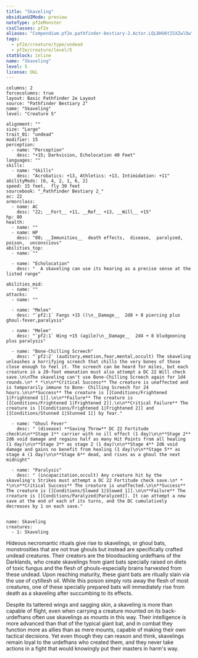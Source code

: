 ```yaml
---
title: "Skaveling"
obsidianUIMode: preview
noteType: pf2eMonster
cssClasses: pf2e
aliases: "Compendium.pf2e.pathfinder-bestiary-2.Actor.LQL8HU6tISXZwlOw" 
tags:
  - pf2e/creature/type/undead
  - pf2e/creature/level/5
statblock: inline
name: "Skaveling"
level: 5
license: OGL
---
```


```statblock
columns: 2
forcecolumns: true
layout: Basic Pathfinder 2e Layout
source: "Pathfinder Bestiary 2"
name: "Skaveling"
level: "Creature 5"

alignment: ""
size: "Large"
trait_01: "undead"
modifier: 15
perception:
  - name: "Perception"
    desc: "+15; Darkvision, Echolocation 40 Feet"
languages: ""
skills:
  - name: "Skills"
    desc: "Acrobatics: +13, Athletics: +13, Intimidation: +11"
abilityMods: [6, 4, 2, 1, 6, 2]
speed: 15 feet,  fly 30 feet
sourcebook: "_Pathfinder Bestiary 2_"
ac: 22
armorclass:
  - name: AC
    desc: "22; __Fort__ +11, __Ref__ +13, __Will__ +15"
hp: 80
health:
  - name: ""
  - name: HP
    desc: "80; __Immunities__  death effects,  disease,  paralyzed,  poison,  unconscious"
abilities_top:
  - name: ""

  - name: "Echolocation"
    desc: "  A skaveling can use its hearing as a precise sense at the listed range"

abilities_mid:
  - name: ""
attacks:
  - name: ""

  - name: "Melee"
    desc: "`pf2:1` Fangs +15 ()\n__Damage__  2d8 + 8 piercing plus ghoul-fever,paralysis"

  - name: "Melee"
    desc: "`pf2:1` Wing +15 (agile)\n__Damage__  2d4 + 8 bludgeoning plus paralysis"

  - name: "Bone-Chilling Screech"
    desc: "`pf2:2` (auditory,emotion,fear,mental,occult) The skaveling unleashes a horrifying screech that chills the very bones of those close enough to feel it. The screech can be heard for miles, but each creature in a 20-foot emanation must also attempt a DC 22 Will check save.\n\nThe skaveling can't use Bone-Chilling Screech again for 1d4 rounds.\n* * *\n\n**Critical Success** The creature is unaffected and is temporarily immune to Bone- Chilling Screech for 24 hours.\n\n**Success** The creature is [[Conditions/Frightened 1|Frightened 1]].\n\n**Failure** The creature is [[Conditions/Frightened 1|Frightened 2]].\n\n**Critical Failure** The creature is [[Conditions/Frightened 1|Frightened 2]] and [[Conditions/Stunned 1|Stunned 1]] by fear."

  - name: "Ghoul Fever"
    desc: " (disease) **Saving Throw** DC 22 Fortitude check\n\n**Stage 1** carrier with no ill effect (1 day)\n\n**Stage 2** 2d6 void damage and regains half as many Hit Points from all healing (1 day)\n\n**Stage 3** as stage 2 (1 day)\n\n**Stage 4** 2d6 void damage and gains no benefit from healing (1 day)\n\n**Stage 5** as stage 4 (1 day)\n\n**Stage 6** dead, and rises as a ghoul the next midnight"

  - name: "Paralysis"
    desc: " (incapacitation,occult) Any creature hit by the skaveling's Strikes must attempt a DC 22 Fortitude check save.\n* * *\n\n**Critical Success** The creature is unaffected.\n\n**Success** The creature is [[Conditions/Slowed 1|Slowed 1]].\n\n**Failure** The creature is [[Conditions/Paralyzed|Paralyzed]]. It can attempt a new save at the end of each of its turns, and the DC cumulatively decreases by 1 on each save."
 
```

```encounter-table
name: Skaveling
creatures:
  - 1: Skaveling
```



Hideous necromantic rituals give rise to skavelings, or ghoul bats, monstrosities that are not true ghouls but instead are specifically crafted undead creatures. Their creators are the bloodsucking urdefhans of the Darklands, who create skavelings from giant bats specially raised on diets of toxic fungus and the flesh of ghouls-especially brains harvested from these undead. Upon reaching maturity, these giant bats are ritually slain via the use of cytillesh oil. While this poison simply rots away the flesh of most creatures, one of these specially prepared bats will immediately rise from death as a skaveling after succumbing to its effects.

Despite its tattered wings and sagging skin, a skaveling is more than capable of flight, even when carrying a creature mounted on its back-urdefhans often use skavelings as mounts in this way. Their intelligence is more advanced than that of the typical giant bat, and in combat they function more as allies than as mere mounts, capable of making their own tactical decisions. Yet even though they can reason and think, skavelings remain loyal to the urdefhans who created them, and they never take actions in a fight that would knowingly put their masters in harm's way.
